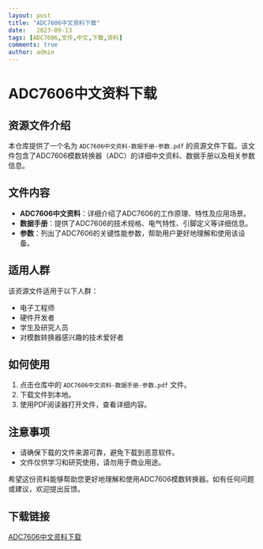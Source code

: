 ```yaml
---
layout: post
title: "ADC7606中文资料下载"
date:   2023-09-13
tags: [ADC7606,文件,中文,下载,资料]
comments: true
author: admin
---
```

# ADC7606中文资料下载

## 资源文件介绍

本仓库提供了一个名为 `ADC7606中文资料-数据手册-参数.pdf` 的资源文件下载。该文件包含了ADC7606模数转换器（ADC）的详细中文资料、数据手册以及相关参数信息。

## 文件内容

- **ADC7606中文资料**：详细介绍了ADC7606的工作原理、特性及应用场景。
- **数据手册**：提供了ADC7606的技术规格、电气特性、引脚定义等详细信息。
- **参数**：列出了ADC7606的关键性能参数，帮助用户更好地理解和使用该设备。

## 适用人群

该资源文件适用于以下人群：

- 电子工程师
- 硬件开发者
- 学生及研究人员
- 对模数转换器感兴趣的技术爱好者

## 如何使用

1. 点击仓库中的 `ADC7606中文资料-数据手册-参数.pdf` 文件。
2. 下载文件到本地。
3. 使用PDF阅读器打开文件，查看详细内容。

## 注意事项

- 请确保下载的文件来源可靠，避免下载到恶意软件。
- 文件仅供学习和研究使用，请勿用于商业用途。

希望这份资料能够帮助您更好地理解和使用ADC7606模数转换器。如有任何问题或建议，欢迎提出反馈。

## 下载链接

[ADC7606中文资料下载](https://pan.quark.cn/s/d2b2e2c58c59)